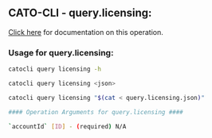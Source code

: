 
## CATO-CLI - query.licensing:
[Click here](https://api.catonetworks.com/documentation/#query-query.licensing) for documentation on this operation.

### Usage for query.licensing:

```bash
catocli query licensing -h

catocli query licensing <json>

catocli query licensing "$(cat < query.licensing.json)"

#### Operation Arguments for query.licensing ####

`accountId` [ID] - (required) N/A    
